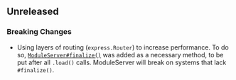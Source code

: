 ## Unreleased

### Breaking Changes
- Using layers of routing (`express.Router`) to increase performance.  To do so,
  [`ModuleServer#finalize()`](https://codelenny.github.io/module-server/doc/#https://codelenny.github.io/module-server/doc/class/ModuleServer.html#finalize-dynamic)
  was added as a necessary method, to be put after all `.load()` calls.
  ModuleServer will break on systems that lack `#finalize()`.
